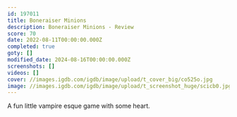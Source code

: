```yaml
---
id: 197011
title: Boneraiser Minions
description: Boneraiser Minions - Review
score: 70
date: 2022-08-11T00:00:00.000Z
completed: true
goty: []
modified_date: 2024-08-16T00:00:00.000Z
screenshots: []
videos: []
cover: //images.igdb.com/igdb/image/upload/t_cover_big/co525o.jpg
image: //images.igdb.com/igdb/image/upload/t_screenshot_huge/scicb0.jpg
---
```

A fun little vampire esque game with some heart.